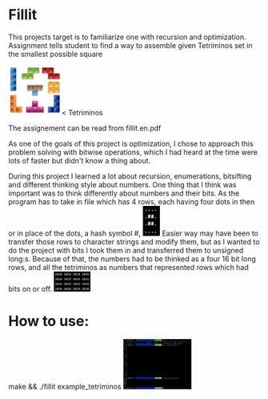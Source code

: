 # Fillit

This projects target is to familiarize one with recursion and optimization.
Assignment tells student to find a way to assemble given Tetriminos set in the smallest possible square

   <img src="/Images/Tetriminos.png" widht=200 height=100 >< Tetriminos
 
 The assignement can be read from fillit.en.pdf
 
 As one of the goals of this project is optimization, I chose to approach this problem solving with bitwise operations,
 which I had heard at the time were lots of faster but didn't know a thing about.
 
 During this project I learned a lot about recursion, enumerations, bitsifting and different thinking style about numbers.
 One thing that I think was important was to think differently about numbers and their bits.
 As the program has to take in file which has 4 rows, each having four dots in then or in place of the dots, a hash symbol #,
   <img src="/Images/tetrimino-piece.png" widht=40 height=60>
 Easier way may have been to transfer those rows to character strings and modify them, but as I wanted to do the project with
 bits I took them in and transferred them to unsigned long:s.
 Because of that, the numbers had to be thinked as a four 16 bit long rows, and all the tetriminos as numbers that represented
 rows which had bits on or off.
   <img src="/Images/bit-rows.png" widht=80 height=40>
 
# How to use:
make && ./fillit example_tetriminos
 <img src="Images/Usage_example.png" widht=100 height=100>

 
